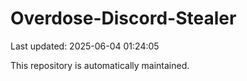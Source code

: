 # Overdose-Discord-Stealer

Last updated: 2025-06-04 01:24:05

This repository is automatically maintained.

